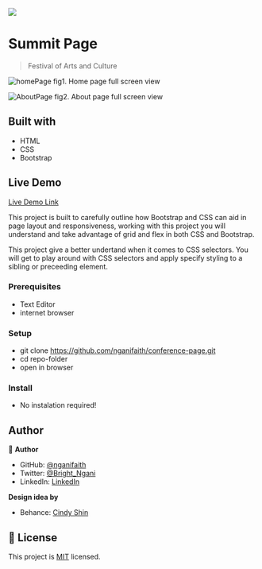 ![](https://img.shields.io/badge/Microverse-blueviolet)

# Summit Page

> Festival of Arts and Culture

![homePage](./static-imgs/home-lg.png)
fig1. Home page full screen view

![AboutPage](./static-imgs/about-lg.png)
fig2. About page full screen view

## Built with

- HTML
- CSS
- Bootstrap

## Live Demo

[Live Demo Link](https://nganifaith.github.io/conference-page/)

This project is built to carefully outline how Bootstrap and CSS can aid in page layout and responsiveness,
working with this project you will understand and take advantage of grid and flex in both CSS and Bootstrap.

This project give a better undertand when it comes to CSS selectors. You will get to play around with CSS selectors and apply specify styling to a sibling or preceeding element.

### Prerequisites

- Text Editor
- internet browser

### Setup

- git clone <https://github.com/nganifaith/conference-page.git>
- cd repo-folder
- open in browser

### Install

- No instalation required!

## Author

👤 **Author**

- GitHub: [@nganifaith](https://github.com/nganifaith)
- Twitter: [@Bright_Ngani](https://twitter.com/bright_ngani)
- LinkedIn: [LinkedIn](https://www.linkedin.com/in/ngani-faith/)

**Design idea by**

- Behance: [Cindy Shin](https://www.behance.net/adagio07)

## 📝 License

This project is [MIT](./LICENSE) licensed.

